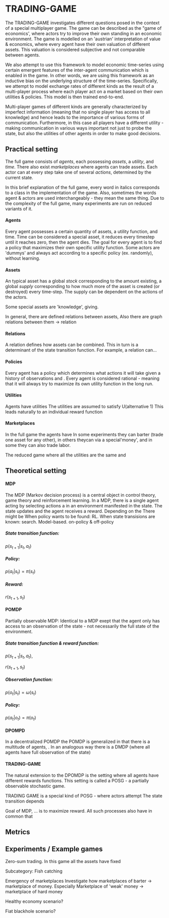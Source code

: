 # TRADING-GAME
The TRADING-GAME investigates different questions posed in the context of a special multiplayer game. The game can be described as the "game of economics', where actors try to improve their own standing in an economic environment. The game is modelled on an 'austrian' interpretation of value & economics, where every agent have their own valuation of different assets. This valuation is considered subjective and not comparable between agents.

We also attempt to use this framework to model economic time-series using certain emergent features of the inter-agent communication which is enabled in the game. In other words, we are using this framework as an inductive bias on the underlying structure of the time-series. Specifically, we attempt to model exchange rates of different kinds as the result of a multi-player process where each player act on a market based on their own utilities & policies. This model is then trained end-to-end.

Multi-player games of different kinds are generally characterized by imperfect information (meaning that no single player has access to all knowledge) and hence leads to the importance of various forms of communication. Furthermore, in this case all players have a different utility - making communication in various ways important not just to probe the state, but also the utilities of other agents in order to make good decisions.

<h2> Practical setting </h2>

The full game consists of <i> agents</i>, each possessing <i>assets</i>, a <i>utility</i>, and <i>time</i>. There also exist <i> marketplaces </i> where agents can trade assets.  Each actor can at every step take one of several <i>actions</i>, determined by the current state. 

In this brief explanation of the full game, every word in italics corresponds to a class in the implementation of the game. Also, sometimes the words agent & actors are used interchangeably - they mean the same thing. Due to the complexity of the full game, many experiments are run on reduced variants of it.

<h4> Agents </h4>
Every agent possesses a certain quantity of assets, a utility function, and time. Time can be considered a special asset, it reduces every timestep until it reaches zero, then the agent dies. The goal for every agent is to find a policy that maximizes their own specific utility function. Some actors are 'dummys' and always act according to a specific policy (ex. randomly), without learning.

<h4>Assets</h4>
An typical asset has a global <i>stock</i> corresponding to the amount existing, a global <i>supply</i> corresponding to how much more of the asset is created (or destroyed) every time-step. The supply can be dependent on the actions of the actors.

Some special assets are 'knowledge', giving.

In general, there are defined relations between assets, 
Also there are graph relations between them -> relation

<h4>Relations</h4>
A relation defines how assets can be combined. This in turn is a determinant of the state transition function. For example, a relation can...

<h4>Policies</h4>
Every agent has a policy which determines what actions it will take given a history of observations and . Every agent is considered rational - meaning that it will always try to maximize its own utility function in the long run.

<h4>Utilities</h4>
Agents have utilities 
The utilities are assumed to satisfy
U(alternative 1)
This leads naturally to an individual reward function 

<h4>Marketplaces</h4>
In the full game the agents have 
In some experiments they can barter (trade one asset for any other), in others theycan via a special'money', and in some they can also trade labor.

The reduced game where all the utilities are the same and

<h2> Theoretical setting </h2>
<h4>MDP</h4>
The MDP (Markov decision process) is a central object in control theory, game theory and reinforcement learning. In a MDP, there is a single agent acting by selecting actions a in an environment manifested in the state. The state updates and the agent receives a reward. Depending on the There might be  
When policy wants to be found: RL. When state transisions are known: search. Model-based. on-policy & off-policy

<h5>State transition function:</h5>

$p(s_{t+1}|s_{t}, a_{t})$
<h5>Policy: </h5>

$p(a_{t}|s_{t}) = \pi(s_{t})$

<h5>Reward:</h5>

$r(s_{t+1}, s_{t})$

<h4>POMDP</h4>
Partially observable MDP:
Identical to a MDP exept that the agent only has access to an observation of the state - not necessarily the full state of the environment.

<h5>State transition function & reward function:</h5>

$p(s_{t+1}|s_{t}, a_{t})$,

$r(s_{t+1}, s_{t})$
<h5>Observation function: </h5>

$p(o_{t}|s_{t}) = \omega(s_{t})$

<h5>Policy: </h5>

$p(a_{t}|o_{t}) = \pi(o_{t})$


<h4>DPOMPD</h4>
In a decentralized POMDP the POMDP is generalized in that there is a multitude of agents, . In an analogous way there is a DMDP (where all agents have full observation of the state)

<h4> TRADING-GAME </h4>
The natural extension to the DPOMDP is the setting where all agents have different rewards functions. This setting is called a POSG - a partially observable stochastic game.  

TRADING GAME is a special kind of POSG - where actors attempt 
The state transition depends


Goal of MDP, ... is to maximize reward. All such processes also have in common that 
<h2> Metrics </h2>

<h2> Experiments / Example games </h2>

Zero-sum trading.
In this game all the assets have fixed 

Subcategory: Fish catching

Emergency of marketplaces
Investigate how marketplaces of barter -> marketplace of money. Especially 
Marketplace of 'weak' money -> marketplace of hard money

Healthy economy scenario?

Fiat blackhole scenario?